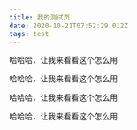 ```yaml
---
title: 我的测试页
date: 2020-10-21T07:52:29.012Z
tags: test
---
```

哈哈哈，让我来看看这个怎么用

哈哈哈，让我来看看这个怎么用

哈哈哈，让我来看看这个怎么用

哈哈哈，让我来看看这个怎么用